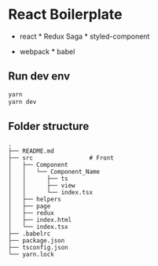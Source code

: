 # React Boilerplate

- react * Redux Saga * styled-component

- webpack * babel

## Run dev env
```bash
yarn
yarn dev
```

## Folder structure
```
.
├── README.md
├── src                # Front
│   ├── Component
│   │   └── Component_Name
│   │      ├── ts
│   │      ├── view
│   │      └── index.tsx
│   ├── helpers
│   ├── page
│   ├── redux
│   ├── index.html
│   └── index.tsx
├── .babelrc     
├── package.json        
├── tsconfig.json       
└── yarn.lock
```